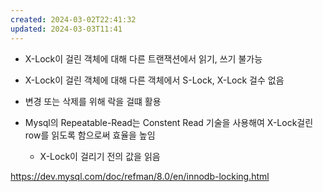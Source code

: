 ```yaml
---
created: 2024-03-02T22:41:32
updated: 2024-03-03T11:41
---
```

- X-Lock이 걸린 객체에 대해 다른 트랜잭션에서 읽기, 쓰기 불가능
- X-Lock이 걸린 객체에 대해 다른 객체에서 S-Lock, X-Lock 걸수 없음

- 변경 또는 삭제를 위해 락을 걸떄 활용
- Mysql의 Repeatable-Read는 Constent Read 기술을 사용해여 X-Lock걸린 row를 읽도록 함으로써 효율을 높임
	- X-Lock이 걸리기 전의 값을 읽음

https://dev.mysql.com/doc/refman/8.0/en/innodb-locking.html
